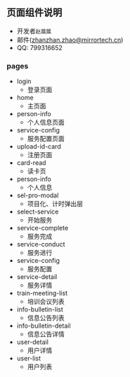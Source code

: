 ## 页面组件说明

- 开发者`赵展展`
- 邮件(zhanzhan.zhao@mirrortech.cn)
- QQ: 799316652

### pages

- login
  - 登录页面
- home
  - 主页面
- person-info
  - 个人信息页面
- service-config
  - 服务配置页面
- upload-id-card
  - 注册页面
- card-read
  - 读卡页
- person-info
  - 个人信息
- sel-pro-modal
  - 项目化、计时弹出层
- select-service
  - 开始服务
- service-complete
  - 服务完成
- service-conduct
  - 服务进行
- service-config
  - 服务配置
- service-detail
  - 服务详情
- train-meeting-list
  - 培训会议列表
- info-bulletin-list
  - 信息公告列表
- info-bulletin-detail
  - 信息公告详情
- user-detail
  - 用户详情
- user-list
  - 用户列表
